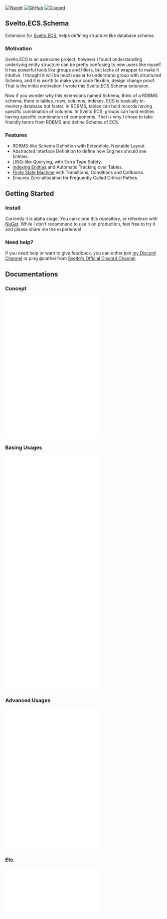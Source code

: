 [![Nuget](https://img.shields.io/nuget/v/Svelto.ECS.Schema)](https://www.nuget.org/packages/Svelto.ECS.Schema/) [![GitHub](https://img.shields.io/github/license/cathei/Svelto.ECS.Schema)](https://github.com/cathei/Svelto.ECS.Schema/blob/master/LICENSE) [![Discord](https://img.shields.io/discord/942240862354702376?color=%235865F2&label=discord&logo=discord&logoColor=%23FFFFFF)](https://discord.gg/Dvak3QMj3n)

## Svelto.ECS.Schema
Extension for [Svelto.ECS](https://github.com/sebas77/Svelto.ECS), helps defining structure like database schema.

### Motivation
Svelto.ECS is an awesome project, however I found understanding underlying entity structure can be pretty confusing to new users like myself.
It has powerful tools like groups and filters, but lacks of wrapper to make it intutive.
I thought it will be much easier to understand group with structured Schema, and it is worth to make your code flexible, design change proof.
That is the initial motivation I wrote this Svelto.ECS.Schema extension.

Now if you wonder why this extensions named Schema, think of a RDBMS schema, there is tables, rows, columns, indexes. ECS is basically in-memory database but faster.
In RDBMS, tables can hold records having specific combination of columns.
In Svelto.ECS, groups can hold entities having specific combination of components.
That is why I chose to take friendly terms from RDBMS and define Schema of ECS.

### Features
* RDBMS-like Schema Definition with Extendible, Nestable Layout.
* Abstracted Interface Definition to define how Engines should see Entities.
* LINQ-like Querying, with Extra Type Safety.
* [Indexing Entities](#index-usage) and Automatic Tracking over Tables.
* [Finite State Machine](#state-machine-usage) with Transitions, Conditions and Callbacks.
* Ensures Zero-allocation for Frequently Called Critical Pathes.

## Getting Started
### Install
Currently it is alpha stage. You can clone this repository, or reference with [NuGet](https://www.nuget.org/packages/Svelto.ECS.Schema/). While I don't recommend to use it on production, feel free to try it and please share me the experience!

### Need help?
If you need help or want to give feedback, you can either join [my Discord Channel](https://discord.gg/Dvak3QMj3n) or ping @cathei from [Svelto's Official Discord Channel](https://discord.gg/3qAdjDb).

## Documentations
### Concept
![What is ECS?](docs/concept-ecs.md)
![What is Svelto.ECS?](docs/concept-svelto.md)
![What is Svelto.ECS.Schema?](docs/concept-schema.md)

### Basing Usages
![Defining Rows](docs/basic-rows.md)
![Defining Schemas](docs/basic-schemas.md)
![Using Queries](docs/basic-queries.md)
![Using Indexes](docs/basic-indexes.md)
![Using State Machines](docs/basic-state-machines.md)

### Advanced Usages
![Advanced Row Usages](docs/advanced-rows.md)
![Advanced Schema Usages](docs/advanced-schemas.md)
![Advanced Index Usages](docs/advanced-schemas.md)

### Etc.
![Naming Convention Recommendations](docs/naming-conventions.md)
